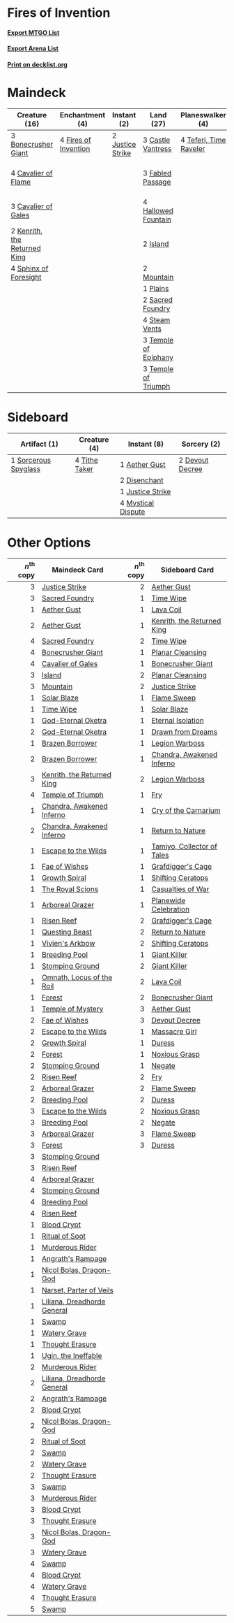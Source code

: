 # Fires of Invention

#### [Export MTGO List](../collection/Fires%20of%20Invention/Fires%20of%20Invention.txt)
#### [Export Arena List](../collection/Fires%20of%20Invention/Fires%20of%20Invention_arena.txt)
#### [Print on decklist.org](http://decklist.org/?deckmain=3%09Bonecrusher%20Giant%0A3%09Castle%20Vantress%0A4%09Cavalier%20of%20Flame%0A3%09Cavalier%20of%20Gales%0A4%09Deafening%20Clarion%0A3%09Fabled%20Passage%0A4%09Fires%20of%20Invention%0A4%09Hallowed%20Fountain%0A2%09Island%0A2%09Justice%20Strike%0A2%09Kenrith,%20the%20Returned%20King%0A2%09Mountain%0A1%09Plains%0A2%09Sacred%20Foundry%0A3%09Shimmer%20of%20Possibility%0A4%09Sphinx%20of%20Foresight%0A4%09Steam%20Vents%0A4%09Teferi,%20Time%20Raveler%0A3%09Temple%20of%20Epiphany%0A3%09Temple%20of%20Triumph&deckside=1%09Aether%20Gust%0A2%09Devout%20Decree%0A2%09Disenchant%0A1%09Justice%20Strike%0A4%09Mystical%20Dispute%0A1%09Sorcerous%20Spyglass%0A4%09Tithe%20Taker)
# Maindeck

|                                             Creature (16)                                             |                                        Enchantment (4)                                        |                                        Instant (2)                                        |                                           Land (27)                                           |                                        Planeswalker (4)                                         |                                            Sorcery (7)                                            |
|-------------------------------------------------------------------------------------------------------|-----------------------------------------------------------------------------------------------|-------------------------------------------------------------------------------------------|-----------------------------------------------------------------------------------------------|-------------------------------------------------------------------------------------------------|---------------------------------------------------------------------------------------------------|
|3 [Bonecrusher Giant](http://gatherer.wizards.com/Pages/Card/Details.aspx?multiverseid=473077)         |4 [Fires of Invention](http://gatherer.wizards.com/Pages/Card/Details.aspx?multiverseid=473087)|2 [Justice Strike](http://gatherer.wizards.com/Pages/Card/Details.aspx?multiverseid=452932)|3 [Castle Vantress](http://gatherer.wizards.com/Pages/Card/Details.aspx?multiverseid=473204)   |4 [Teferi, Time Raveler](http://gatherer.wizards.com/Pages/Card/Details.aspx?multiverseid=461148)|4 [Deafening Clarion](http://gatherer.wizards.com/Pages/Card/Details.aspx?multiverseid=452915)     |
|4 [Cavalier of Flame](http://gatherer.wizards.com/Pages/Card/Details.aspx?multiverseid=466879)         |                                                                                               |                                                                                           |3 [Fabled Passage](http://gatherer.wizards.com/Pages/Card/Details.aspx?multiverseid=473206)    |                                                                                                 |3 [Shimmer of Possibility](http://gatherer.wizards.com/Pages/Card/Details.aspx?multiverseid=457195)|
|3 [Cavalier of Gales](http://gatherer.wizards.com/Pages/Card/Details.aspx?multiverseid=466806)         |                                                                                               |                                                                                           |4 [Hallowed Fountain](http://gatherer.wizards.com/Pages/Card/Details.aspx?multiverseid=97071)  |                                                                                                 |                                                                                                   |
|2 [Kenrith, the Returned King](http://gatherer.wizards.com/Pages/Card/Details.aspx?multiverseid=476052)|                                                                                               |                                                                                           |2 [Island](http://gatherer.wizards.com/Pages/Card/Details.aspx?multiverseid=439857)            |                                                                                                 |                                                                                                   |
|4 [Sphinx of Foresight](http://gatherer.wizards.com/Pages/Card/Details.aspx?multiverseid=457199)       |                                                                                               |                                                                                           |2 [Mountain](http://gatherer.wizards.com/Pages/Card/Details.aspx?multiverseid=439859)          |                                                                                                 |                                                                                                   |
|                                                                                                       |                                                                                               |                                                                                           |1 [Plains](http://gatherer.wizards.com/Pages/Card/Details.aspx?multiverseid=439856)            |                                                                                                 |                                                                                                   |
|                                                                                                       |                                                                                               |                                                                                           |2 [Sacred Foundry](http://gatherer.wizards.com/Pages/Card/Details.aspx?multiverseid=405106)    |                                                                                                 |                                                                                                   |
|                                                                                                       |                                                                                               |                                                                                           |4 [Steam Vents](http://gatherer.wizards.com/Pages/Card/Details.aspx?multiverseid=405109)       |                                                                                                 |                                                                                                   |
|                                                                                                       |                                                                                               |                                                                                           |3 [Temple of Epiphany](http://gatherer.wizards.com/Pages/Card/Details.aspx?multiverseid=442808)|                                                                                                 |                                                                                                   |
|                                                                                                       |                                                                                               |                                                                                           |3 [Temple of Triumph](http://gatherer.wizards.com/Pages/Card/Details.aspx?multiverseid=373560) |                                                                                                 |                                                                                                   |


# Sideboard

|                                         Artifact (1)                                          |                                      Creature (4)                                      |                                         Instant (8)                                         |                                       Sorcery (2)                                        |
|-----------------------------------------------------------------------------------------------|----------------------------------------------------------------------------------------|---------------------------------------------------------------------------------------------|------------------------------------------------------------------------------------------|
|1 [Sorcerous Spyglass](http://gatherer.wizards.com/Pages/Card/Details.aspx?multiverseid=435407)|4 [Tithe Taker](http://gatherer.wizards.com/Pages/Card/Details.aspx?multiverseid=457171)|1 [Aether Gust](http://gatherer.wizards.com/Pages/Card/Details.aspx?multiverseid=466796)     |2 [Devout Decree](http://gatherer.wizards.com/Pages/Card/Details.aspx?multiverseid=466767)|
|                                                                                               |                                                                                        |2 [Disenchant](http://gatherer.wizards.com/Pages/Card/Details.aspx?multiverseid=847)         |                                                                                          |
|                                                                                               |                                                                                        |1 [Justice Strike](http://gatherer.wizards.com/Pages/Card/Details.aspx?multiverseid=452932)  |                                                                                          |
|                                                                                               |                                                                                        |4 [Mystical Dispute](http://gatherer.wizards.com/Pages/Card/Details.aspx?multiverseid=473020)|                                                                                          |


# Other Options

|*n*<sup>th</sup> copy|                                            Maindeck Card                                             |*n*<sup>th</sup> copy|                                           Sideboard Card                                            |
|--------------------:|------------------------------------------------------------------------------------------------------|--------------------:|-----------------------------------------------------------------------------------------------------|
|                    3|[Justice Strike](http://gatherer.wizards.com/Pages/Card/Details.aspx?multiverseid=452932)             |                    2|[Aether Gust](http://gatherer.wizards.com/Pages/Card/Details.aspx?multiverseid=466796)               |
|                    3|[Sacred Foundry](http://gatherer.wizards.com/Pages/Card/Details.aspx?multiverseid=405106)             |                    1|[Time Wipe](http://gatherer.wizards.com/Pages/Card/Details.aspx?multiverseid=461150)                 |
|                    1|[Aether Gust](http://gatherer.wizards.com/Pages/Card/Details.aspx?multiverseid=466796)                |                    1|[Lava Coil](http://gatherer.wizards.com/Pages/Card/Details.aspx?multiverseid=452858)                 |
|                    2|[Aether Gust](http://gatherer.wizards.com/Pages/Card/Details.aspx?multiverseid=466796)                |                    1|[Kenrith, the Returned King](http://gatherer.wizards.com/Pages/Card/Details.aspx?multiverseid=476052)|
|                    4|[Sacred Foundry](http://gatherer.wizards.com/Pages/Card/Details.aspx?multiverseid=405106)             |                    2|[Time Wipe](http://gatherer.wizards.com/Pages/Card/Details.aspx?multiverseid=461150)                 |
|                    4|[Bonecrusher Giant](http://gatherer.wizards.com/Pages/Card/Details.aspx?multiverseid=473077)          |                    1|[Planar Cleansing](http://gatherer.wizards.com/Pages/Card/Details.aspx?multiverseid=191599)          |
|                    4|[Cavalier of Gales](http://gatherer.wizards.com/Pages/Card/Details.aspx?multiverseid=466806)          |                    1|[Bonecrusher Giant](http://gatherer.wizards.com/Pages/Card/Details.aspx?multiverseid=473077)         |
|                    3|[Island](http://gatherer.wizards.com/Pages/Card/Details.aspx?multiverseid=439857)                     |                    2|[Planar Cleansing](http://gatherer.wizards.com/Pages/Card/Details.aspx?multiverseid=191599)          |
|                    3|[Mountain](http://gatherer.wizards.com/Pages/Card/Details.aspx?multiverseid=439859)                   |                    2|[Justice Strike](http://gatherer.wizards.com/Pages/Card/Details.aspx?multiverseid=452932)            |
|                    1|[Solar Blaze](http://gatherer.wizards.com/Pages/Card/Details.aspx?multiverseid=461143)                |                    1|[Flame Sweep](http://gatherer.wizards.com/Pages/Card/Details.aspx?multiverseid=466893)               |
|                    1|[Time Wipe](http://gatherer.wizards.com/Pages/Card/Details.aspx?multiverseid=461150)                  |                    1|[Solar Blaze](http://gatherer.wizards.com/Pages/Card/Details.aspx?multiverseid=461143)               |
|                    1|[God-Eternal Oketra](http://gatherer.wizards.com/Pages/Card/Details.aspx?multiverseid=460943)         |                    1|[Eternal Isolation](http://gatherer.wizards.com/Pages/Card/Details.aspx?multiverseid=466769)         |
|                    2|[God-Eternal Oketra](http://gatherer.wizards.com/Pages/Card/Details.aspx?multiverseid=460943)         |                    1|[Drawn from Dreams](http://gatherer.wizards.com/Pages/Card/Details.aspx?multiverseid=466810)         |
|                    1|[Brazen Borrower](http://gatherer.wizards.com/Pages/Card/Details.aspx?multiverseid=473001)            |                    1|[Legion Warboss](http://gatherer.wizards.com/Pages/Card/Details.aspx?multiverseid=452859)            |
|                    2|[Brazen Borrower](http://gatherer.wizards.com/Pages/Card/Details.aspx?multiverseid=473001)            |                    1|[Chandra, Awakened Inferno](http://gatherer.wizards.com/Pages/Card/Details.aspx?multiverseid=466881) |
|                    3|[Kenrith, the Returned King](http://gatherer.wizards.com/Pages/Card/Details.aspx?multiverseid=476052) |                    2|[Legion Warboss](http://gatherer.wizards.com/Pages/Card/Details.aspx?multiverseid=452859)            |
|                    4|[Temple of Triumph](http://gatherer.wizards.com/Pages/Card/Details.aspx?multiverseid=373560)          |                    1|[Fry](http://gatherer.wizards.com/Pages/Card/Details.aspx?multiverseid=466894)                       |
|                    1|[Chandra, Awakened Inferno](http://gatherer.wizards.com/Pages/Card/Details.aspx?multiverseid=466881)  |                    1|[Cry of the Carnarium](http://gatherer.wizards.com/Pages/Card/Details.aspx?multiverseid=457214)      |
|                    2|[Chandra, Awakened Inferno](http://gatherer.wizards.com/Pages/Card/Details.aspx?multiverseid=466881)  |                    1|[Return to Nature](http://gatherer.wizards.com/Pages/Card/Details.aspx?multiverseid=461102)          |
|                    1|[Escape to the Wilds](http://gatherer.wizards.com/Pages/Card/Details.aspx?multiverseid=473151)        |                    1|[Tamiyo, Collector of Tales](http://gatherer.wizards.com/Pages/Card/Details.aspx?multiverseid=461147)|
|                    1|[Fae of Wishes](http://gatherer.wizards.com/Pages/Card/Details.aspx?multiverseid=473006)              |                    1|[Grafdigger's Cage](http://gatherer.wizards.com/Pages/Card/Details.aspx?multiverseid=278452)         |
|                    1|[Growth Spiral](http://gatherer.wizards.com/Pages/Card/Details.aspx?multiverseid=457322)              |                    1|[Shifting Ceratops](http://gatherer.wizards.com/Pages/Card/Details.aspx?multiverseid=466948)         |
|                    1|[The Royal Scions](http://gatherer.wizards.com/Pages/Card/Details.aspx?multiverseid=473161)           |                    1|[Casualties of War](http://gatherer.wizards.com/Pages/Card/Details.aspx?multiverseid=461114)         |
|                    1|[Arboreal Grazer](http://gatherer.wizards.com/Pages/Card/Details.aspx?multiverseid=461076)            |                    1|[Planewide Celebration](http://gatherer.wizards.com/Pages/Card/Details.aspx?multiverseid=461099)     |
|                    1|[Risen Reef](http://gatherer.wizards.com/Pages/Card/Details.aspx?multiverseid=466971)                 |                    2|[Grafdigger's Cage](http://gatherer.wizards.com/Pages/Card/Details.aspx?multiverseid=278452)         |
|                    1|[Questing Beast](http://gatherer.wizards.com/Pages/Card/Details.aspx?multiverseid=473133)             |                    2|[Return to Nature](http://gatherer.wizards.com/Pages/Card/Details.aspx?multiverseid=461102)          |
|                    1|[Vivien's Arkbow](http://gatherer.wizards.com/Pages/Card/Details.aspx?multiverseid=461108)            |                    2|[Shifting Ceratops](http://gatherer.wizards.com/Pages/Card/Details.aspx?multiverseid=466948)         |
|                    1|[Breeding Pool](http://gatherer.wizards.com/Pages/Card/Details.aspx?multiverseid=97088)               |                    1|[Giant Killer](http://gatherer.wizards.com/Pages/Card/Details.aspx?multiverseid=472976)              |
|                    1|[Stomping Ground](http://gatherer.wizards.com/Pages/Card/Details.aspx?multiverseid=405110)            |                    2|[Giant Killer](http://gatherer.wizards.com/Pages/Card/Details.aspx?multiverseid=472976)              |
|                    1|[Omnath, Locus of the Roil](http://gatherer.wizards.com/Pages/Card/Details.aspx?multiverseid=466970)  |                    2|[Lava Coil](http://gatherer.wizards.com/Pages/Card/Details.aspx?multiverseid=452858)                 |
|                    1|[Forest](http://gatherer.wizards.com/Pages/Card/Details.aspx?multiverseid=439860)                     |                    2|[Bonecrusher Giant](http://gatherer.wizards.com/Pages/Card/Details.aspx?multiverseid=473077)         |
|                    1|[Temple of Mystery](http://gatherer.wizards.com/Pages/Card/Details.aspx?multiverseid=373571)          |                    3|[Aether Gust](http://gatherer.wizards.com/Pages/Card/Details.aspx?multiverseid=466796)               |
|                    2|[Fae of Wishes](http://gatherer.wizards.com/Pages/Card/Details.aspx?multiverseid=473006)              |                    3|[Devout Decree](http://gatherer.wizards.com/Pages/Card/Details.aspx?multiverseid=466767)             |
|                    2|[Escape to the Wilds](http://gatherer.wizards.com/Pages/Card/Details.aspx?multiverseid=473151)        |                    1|[Massacre Girl](http://gatherer.wizards.com/Pages/Card/Details.aspx?multiverseid=461026)             |
|                    2|[Growth Spiral](http://gatherer.wizards.com/Pages/Card/Details.aspx?multiverseid=457322)              |                    1|[Duress](http://gatherer.wizards.com/Pages/Card/Details.aspx?multiverseid=14557)                     |
|                    2|[Forest](http://gatherer.wizards.com/Pages/Card/Details.aspx?multiverseid=439860)                     |                    1|[Noxious Grasp](http://gatherer.wizards.com/Pages/Card/Details.aspx?multiverseid=466864)             |
|                    2|[Stomping Ground](http://gatherer.wizards.com/Pages/Card/Details.aspx?multiverseid=405110)            |                    1|[Negate](http://gatherer.wizards.com/Pages/Card/Details.aspx?multiverseid=423707)                    |
|                    2|[Risen Reef](http://gatherer.wizards.com/Pages/Card/Details.aspx?multiverseid=466971)                 |                    2|[Fry](http://gatherer.wizards.com/Pages/Card/Details.aspx?multiverseid=466894)                       |
|                    2|[Arboreal Grazer](http://gatherer.wizards.com/Pages/Card/Details.aspx?multiverseid=461076)            |                    2|[Flame Sweep](http://gatherer.wizards.com/Pages/Card/Details.aspx?multiverseid=466893)               |
|                    2|[Breeding Pool](http://gatherer.wizards.com/Pages/Card/Details.aspx?multiverseid=97088)               |                    2|[Duress](http://gatherer.wizards.com/Pages/Card/Details.aspx?multiverseid=14557)                     |
|                    3|[Escape to the Wilds](http://gatherer.wizards.com/Pages/Card/Details.aspx?multiverseid=473151)        |                    2|[Noxious Grasp](http://gatherer.wizards.com/Pages/Card/Details.aspx?multiverseid=466864)             |
|                    3|[Breeding Pool](http://gatherer.wizards.com/Pages/Card/Details.aspx?multiverseid=97088)               |                    2|[Negate](http://gatherer.wizards.com/Pages/Card/Details.aspx?multiverseid=423707)                    |
|                    3|[Arboreal Grazer](http://gatherer.wizards.com/Pages/Card/Details.aspx?multiverseid=461076)            |                    3|[Flame Sweep](http://gatherer.wizards.com/Pages/Card/Details.aspx?multiverseid=466893)               |
|                    3|[Forest](http://gatherer.wizards.com/Pages/Card/Details.aspx?multiverseid=439860)                     |                    3|[Duress](http://gatherer.wizards.com/Pages/Card/Details.aspx?multiverseid=14557)                     |
|                    3|[Stomping Ground](http://gatherer.wizards.com/Pages/Card/Details.aspx?multiverseid=405110)            |                     |                                                                                                     |
|                    3|[Risen Reef](http://gatherer.wizards.com/Pages/Card/Details.aspx?multiverseid=466971)                 |                     |                                                                                                     |
|                    4|[Arboreal Grazer](http://gatherer.wizards.com/Pages/Card/Details.aspx?multiverseid=461076)            |                     |                                                                                                     |
|                    4|[Stomping Ground](http://gatherer.wizards.com/Pages/Card/Details.aspx?multiverseid=405110)            |                     |                                                                                                     |
|                    4|[Breeding Pool](http://gatherer.wizards.com/Pages/Card/Details.aspx?multiverseid=97088)               |                     |                                                                                                     |
|                    4|[Risen Reef](http://gatherer.wizards.com/Pages/Card/Details.aspx?multiverseid=466971)                 |                     |                                                                                                     |
|                    1|[Blood Crypt](http://gatherer.wizards.com/Pages/Card/Details.aspx?multiverseid=97102)                 |                     |                                                                                                     |
|                    1|[Ritual of Soot](http://gatherer.wizards.com/Pages/Card/Details.aspx?multiverseid=452834)             |                     |                                                                                                     |
|                    1|[Murderous Rider](http://gatherer.wizards.com/Pages/Card/Details.aspx?multiverseid=473059)            |                     |                                                                                                     |
|                    1|[Angrath's Rampage](http://gatherer.wizards.com/Pages/Card/Details.aspx?multiverseid=461112)          |                     |                                                                                                     |
|                    1|[Nicol Bolas, Dragon-God](http://gatherer.wizards.com/Pages/Card/Details.aspx?multiverseid=463947)    |                     |                                                                                                     |
|                    1|[Narset, Parter of Veils](http://gatherer.wizards.com/Pages/Card/Details.aspx?multiverseid=460988)    |                     |                                                                                                     |
|                    1|[Liliana, Dreadhorde General](http://gatherer.wizards.com/Pages/Card/Details.aspx?multiverseid=461024)|                     |                                                                                                     |
|                    1|[Swamp](http://gatherer.wizards.com/Pages/Card/Details.aspx?multiverseid=439858)                      |                     |                                                                                                     |
|                    1|[Watery Grave](http://gatherer.wizards.com/Pages/Card/Details.aspx?multiverseid=405114)               |                     |                                                                                                     |
|                    1|[Thought Erasure](http://gatherer.wizards.com/Pages/Card/Details.aspx?multiverseid=452956)            |                     |                                                                                                     |
|                    1|[Ugin, the Ineffable](http://gatherer.wizards.com/Pages/Card/Details.aspx?multiverseid=460929)        |                     |                                                                                                     |
|                    2|[Murderous Rider](http://gatherer.wizards.com/Pages/Card/Details.aspx?multiverseid=473059)            |                     |                                                                                                     |
|                    2|[Liliana, Dreadhorde General](http://gatherer.wizards.com/Pages/Card/Details.aspx?multiverseid=461024)|                     |                                                                                                     |
|                    2|[Angrath's Rampage](http://gatherer.wizards.com/Pages/Card/Details.aspx?multiverseid=461112)          |                     |                                                                                                     |
|                    2|[Blood Crypt](http://gatherer.wizards.com/Pages/Card/Details.aspx?multiverseid=97102)                 |                     |                                                                                                     |
|                    2|[Nicol Bolas, Dragon-God](http://gatherer.wizards.com/Pages/Card/Details.aspx?multiverseid=463947)    |                     |                                                                                                     |
|                    2|[Ritual of Soot](http://gatherer.wizards.com/Pages/Card/Details.aspx?multiverseid=452834)             |                     |                                                                                                     |
|                    2|[Swamp](http://gatherer.wizards.com/Pages/Card/Details.aspx?multiverseid=439858)                      |                     |                                                                                                     |
|                    2|[Watery Grave](http://gatherer.wizards.com/Pages/Card/Details.aspx?multiverseid=405114)               |                     |                                                                                                     |
|                    2|[Thought Erasure](http://gatherer.wizards.com/Pages/Card/Details.aspx?multiverseid=452956)            |                     |                                                                                                     |
|                    3|[Swamp](http://gatherer.wizards.com/Pages/Card/Details.aspx?multiverseid=439858)                      |                     |                                                                                                     |
|                    3|[Murderous Rider](http://gatherer.wizards.com/Pages/Card/Details.aspx?multiverseid=473059)            |                     |                                                                                                     |
|                    3|[Blood Crypt](http://gatherer.wizards.com/Pages/Card/Details.aspx?multiverseid=97102)                 |                     |                                                                                                     |
|                    3|[Thought Erasure](http://gatherer.wizards.com/Pages/Card/Details.aspx?multiverseid=452956)            |                     |                                                                                                     |
|                    3|[Nicol Bolas, Dragon-God](http://gatherer.wizards.com/Pages/Card/Details.aspx?multiverseid=463947)    |                     |                                                                                                     |
|                    3|[Watery Grave](http://gatherer.wizards.com/Pages/Card/Details.aspx?multiverseid=405114)               |                     |                                                                                                     |
|                    4|[Swamp](http://gatherer.wizards.com/Pages/Card/Details.aspx?multiverseid=439858)                      |                     |                                                                                                     |
|                    4|[Blood Crypt](http://gatherer.wizards.com/Pages/Card/Details.aspx?multiverseid=97102)                 |                     |                                                                                                     |
|                    4|[Watery Grave](http://gatherer.wizards.com/Pages/Card/Details.aspx?multiverseid=405114)               |                     |                                                                                                     |
|                    4|[Thought Erasure](http://gatherer.wizards.com/Pages/Card/Details.aspx?multiverseid=452956)            |                     |                                                                                                     |
|                    5|[Swamp](http://gatherer.wizards.com/Pages/Card/Details.aspx?multiverseid=439858)                      |                     |                                                                                                     |

